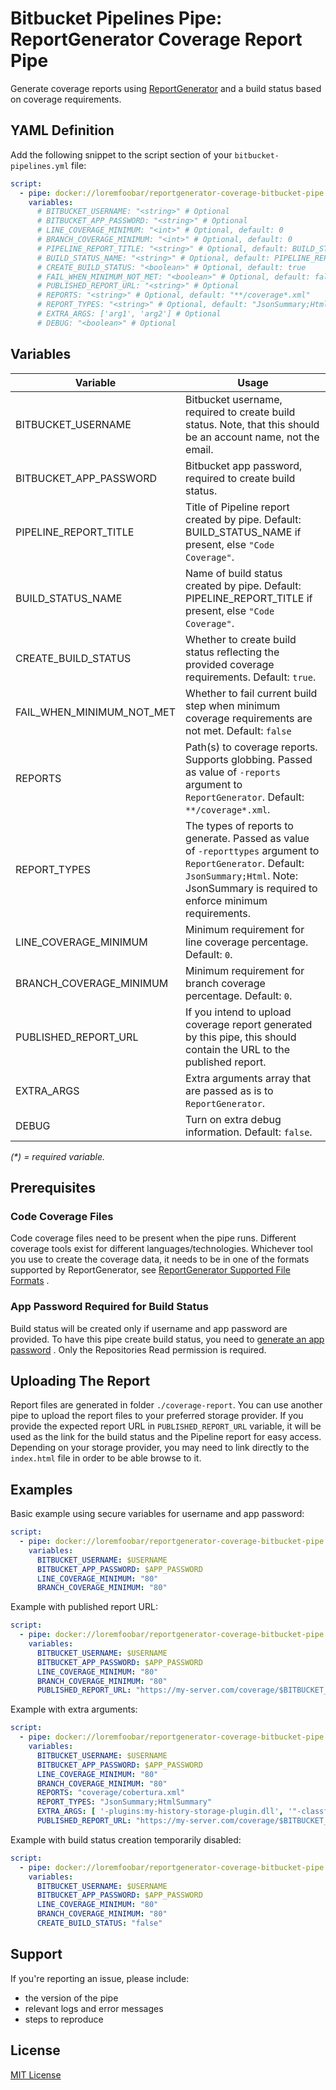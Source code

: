 ﻿# Bitbucket Pipelines Pipe: ReportGenerator Coverage Report Pipe

Generate coverage reports using
[ReportGenerator](https://github.com/danielpalme/ReportGenerator)
and a build status based on coverage requirements.

## YAML Definition

Add the following snippet to the script section of
your `bitbucket-pipelines.yml` file:

```yaml
script:
  - pipe: docker://loremfoobar/reportgenerator-coverage-bitbucket-pipe:1.0.0
    variables:
      # BITBUCKET_USERNAME: "<string>" # Optional
      # BITBUCKET_APP_PASSWORD: "<string>" # Optional
      # LINE_COVERAGE_MINIMUM: "<int>" # Optional, default: 0
      # BRANCH_COVERAGE_MINIMUM: "<int>" # Optional, default: 0
      # PIPELINE_REPORT_TITLE: "<string>" # Optional, default: BUILD_STATUS_NAME if present, else "Code Coverage"
      # BUILD_STATUS_NAME: "<string>" # Optional, default: PIPELINE_REPORT_TITLE if present, else "Code Coverage"
      # CREATE_BUILD_STATUS: "<boolean>" # Optional, default: true
      # FAIL_WHEN_MINIMUM_NOT_MET: "<boolean>" # Optional, default: false
      # PUBLISHED_REPORT_URL: "<string>" # Optional
      # REPORTS: "<string>" # Optional, default: "**/coverage*.xml"
      # REPORT_TYPES: "<string>" # Optional, default: "JsonSummary;Html"
      # EXTRA_ARGS: ['arg1', 'arg2'] # Optional
      # DEBUG: "<boolean>" # Optional
```

## Variables

| Variable                  | Usage                                                                                                                                                                                          |
|---------------------------|------------------------------------------------------------------------------------------------------------------------------------------------------------------------------------------------|
| BITBUCKET_USERNAME        | Bitbucket username, required to create build status. Note, that this should be an account name, not the email.                                                                                 |
| BITBUCKET_APP_PASSWORD    | Bitbucket app password, required to create build status.                                                                                                                                       |
| PIPELINE_REPORT_TITLE     | Title of Pipeline report created by pipe. Default: BUILD_STATUS_NAME if present, else `"Code Coverage"`.                                                                                       |
| BUILD_STATUS_NAME         | Name of build status created by pipe. Default: PIPELINE_REPORT_TITLE if present, else `"Code Coverage"`.                                                                                       |
| CREATE_BUILD_STATUS       | Whether to create build status reflecting the provided coverage requirements. Default: `true`.                                                                                                 |
| FAIL_WHEN_MINIMUM_NOT_MET | Whether to fail current build step when minimum coverage requirements are not met. Default: `false`                                                                                            |
| REPORTS                   | Path(s) to coverage reports. Supports globbing. Passed as value of `-reports` argument to `ReportGenerator`. Default: `**/coverage*.xml`.                                                      |
| REPORT_TYPES              | The types of reports to generate. Passed as value of `-reporttypes` argument to `ReportGenerator`. Default: `JsonSummary;Html`. Note: JsonSummary is required to enforce minimum requirements. |
| LINE_COVERAGE_MINIMUM     | Minimum requirement for line coverage percentage. Default: `0`.                                                                                                                                |
| BRANCH_COVERAGE_MINIMUM   | Minimum requirement for branch coverage percentage. Default: `0`.                                                                                                                              |
| PUBLISHED_REPORT_URL      | If you intend to upload coverage report generated by this pipe, this should contain the URL to the published report.                                                                           |
| EXTRA_ARGS                | Extra arguments array that are passed as is to `ReportGenerator`.                                                                                                                              |
| DEBUG                     | Turn on extra debug information. Default: `false`.                                                                                                                                             |

_(\*) = required variable._

## Prerequisites

### Code Coverage Files

Code coverage files need to be present when the pipe runs. Different coverage
tools exist for different languages/technologies. Whichever tool you use to
create the coverage data, it needs to be in one of the formats supported by
ReportGenerator, see
[ReportGenerator Supported File Formats](https://github.com/danielpalme/ReportGenerator#supported-input-and-output-file-formats)
.

### App Password Required for Build Status

Build status will be created only if username and app password are provided.
To have this pipe create build status, you need to
[generate an app password](https://confluence.atlassian.com/bitbucket/app-passwords-828781300.html)
.
Only the Repositories Read permission is required.

## Uploading The Report

Report files are generated in folder `./coverage-report`. You can use another
pipe to upload the report files to your preferred storage provider. If you
provide the expected report URL in `PUBLISHED_REPORT_URL` variable, it will be
used as the link for the build status and the Pipeline report for easy access.
Depending on your storage provider, you may need to link directly to the
`index.html` file in order to be able browse to it.

## Examples

Basic example using secure variables for username and app password:

```yaml
script:
  - pipe: docker://loremfoobar/reportgenerator-coverage-bitbucket-pipe:1.0.0
    variables:
      BITBUCKET_USERNAME: $USERNAME
      BITBUCKET_APP_PASSWORD: $APP_PASSWORD
      LINE_COVERAGE_MINIMUM: "80"
      BRANCH_COVERAGE_MINIMUM: "80"
```

Example with published report URL:

```yaml
script:
  - pipe: docker://loremfoobar/reportgenerator-coverage-bitbucket-pipe:1.0.0
    variables:
      BITBUCKET_USERNAME: $USERNAME
      BITBUCKET_APP_PASSWORD: $APP_PASSWORD
      LINE_COVERAGE_MINIMUM: "80"
      BRANCH_COVERAGE_MINIMUM: "80"
      PUBLISHED_REPORT_URL: "https://my-server.com/coverage/$BITBUCKET_REPO_SLUG/$BITBUCKET_COMMIT/index.html"
```

Example with extra arguments:

```yaml
script:
  - pipe: docker://loremfoobar/reportgenerator-coverage-bitbucket-pipe:1.0.0
    variables:
      BITBUCKET_USERNAME: $USERNAME
      BITBUCKET_APP_PASSWORD: $APP_PASSWORD
      LINE_COVERAGE_MINIMUM: "80"
      BRANCH_COVERAGE_MINIMUM: "80"
      REPORTS: "coverage/cobertura.xml"
      REPORT_TYPES: "JsonSummary;HtmlSummary"
      EXTRA_ARGS: [ '-plugins:my-history-storage-plugin.dll', '"-classfilters:+IncludeThisClass;-ExcludeThisClass"' ]
      PUBLISHED_REPORT_URL: "https://my-server.com/coverage/$BITBUCKET_REPO_SLUG/$BITBUCKET_COMMIT/summary.html"
```

Example with build status creation temporarily disabled:

```yaml
script:
  - pipe: docker://loremfoobar/reportgenerator-coverage-bitbucket-pipe:1.0.0
    variables:
      BITBUCKET_USERNAME: $USERNAME
      BITBUCKET_APP_PASSWORD: $APP_PASSWORD
      LINE_COVERAGE_MINIMUM: "80"
      BRANCH_COVERAGE_MINIMUM: "80"
      CREATE_BUILD_STATUS: "false"
```

## Support

If you're reporting an issue, please include:

- the version of the pipe
- relevant logs and error messages
- steps to reproduce

## License

[MIT License](LICENSE)
